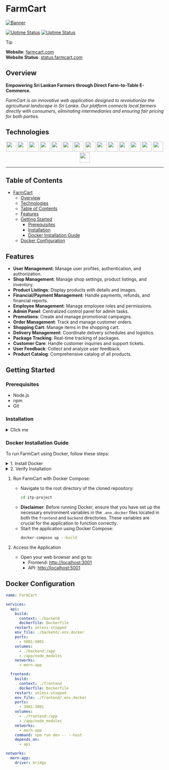 # FarmCart

[![Banner](https://github.com/user-attachments/assets/397fa451-14bf-4d31-bf53-28ab9b685e64)](https://farmcart.nimendra.xyz/) 

[![Uptime Status](https://status.nimendra.xyz/api/badge/8/status)](https://status.nimendra.xyz/status/farmcart) [![Uptime Status](https://status.nimendra.xyz/api/badge/8/uptime)](https://status.nimendra.xyz/status/farmcart)

> [!TIP] 
> **Website**: [farmcart.com](https://farmcart.nimendra.xyz/) \
> **Website Status**: [status.farmcart.com](https://status.nimendra.xyz/status/farmcart)
> 

## Overview

**Empowering Sri Lankan Farmers through Direct Farm-to-Table E-Commerce.** 

*FarmCart is an innovative web application designed to revolutionize the agricultural landscape in Sri Lanka. Our platform connects local farmers directly with consumers, eliminating intermediaries and ensuring fair pricing for both parties.*

## Technologies

<div align="center">
    <img height="32" width="32" src="https://cdn.simpleicons.org/react" /></a>
    <img height="32" width="32" src="https://cdn.simpleicons.org/tailwindcss" /></a>
    <img height="32" width="32" src="https://cdn.simpleicons.org/vite" /></a>
    <img height="32" width="32" src="https://cdn.simpleicons.org/nodedotjs" /></a>
    <img height="32" width="32" src="https://cdn.simpleicons.org/express" /></a>
    <img height="32" width="32" src="https://cdn.simpleicons.org/postman" /></a>
    <img height="32" width="32" src="https://cdn.simpleicons.org/git" /></a>
    <img height="32" width="32" src="https://cdn.simpleicons.org/github" /></a>
    <img height="32" width="32" src="https://cdn.simpleicons.org/digitalocean" /></a>
    <img height="32" width="32" src="https://cdn.simpleicons.org/javascript" /></a>
    <img height="32" width="32" src="https://cdn.simpleicons.org/githubactions" /></a>
    <img height="32" width="32" src="https://cdn.simpleicons.org/npm" /></a>
    <img height="32" width="32" src="https://cdn.simpleicons.org/docker" /></a>
    <img height="32" width="32" src="https://cdn.simpleicons.org/mongodb" /></a>
    <img height="32" width="32" src="https://cdn.simpleicons.org/mongoose" /></a>
</div>

---

## Table of Contents

- [FarmCart](#farmcart)
  - [Overview](#overview)
  - [Technologies](#technologies)
  - [Table of Contents](#table-of-contents)
  - [Features](#features)
  - [Getting Started](#getting-started)
    - [Prerequisites](#prerequisites)
    - [Installation](#installation)
    - [Docker Installation Guide](#docker-installation-guide)
  - [Docker Configuration](#docker-configuration)

## Features

- **User Management**: Manage user profiles, authentication, and authorization.
- **Shop Management**: Manage shop settings, product listings, and inventory.
- **Product Listings**: Display products with details and images.
- **Financial/Payment Management**: Handle payments, refunds, and financial reports.
- **Employee Management**: Manage employee roles and permissions.
- **Admin Panel**: Centralized control panel for admin tasks.
- **Promotions**: Create and manage promotional campaigns.
- **Order Management**: Track and manage customer orders.
- **Shopping Cart**: Manage items in the shopping cart.
- **Delivery Management**: Coordinate delivery schedules and logistics.
- **Package Tracking**: Real-time tracking of packages.
- **Customer Care**: Handle customer inquiries and support tickets.
- **User Feedback**: Collect and analyze user feedback.
- **Product Catalog**: Comprehensive catalog of all products.

## Getting Started

### Prerequisites

- Node.js
- npm
- Git

### Installation
<details>
<summary>Click me</summary>
1. Clone the repository:
    ```bash
    git clone https://github.com/yourusername/itp-project.git
    ```
2. Navigate to the frontend directory:
    ```bash
    cd frontend 
    npm install
    npm run dev
    ```
3. Navigate to the backend directory:
    ```bash
    cd backend 
    npm install
    npm run dev
    ```
</details>

### Docker Installation Guide

To run FarmCart using Docker, follow these steps:

<details>
<summary> 1. Install Docker </summary>

   - **For Windows and Mac**:
     - Download Docker Desktop from [Docker's official website](https://www.docker.com/products/docker-desktop).
     - Follow the installation instructions specific to your OS.

   - **For Linux**:
     - Use the following commands to install Docker:

       ```bash
       sudo apt update
       sudo apt install apt-transport-https ca-certificates curl software-properties-common
       curl -fsSL https://download.docker.com/linux/ubuntu/gpg | sudo apt-key add -
       sudo add-apt-repository "deb [arch=amd64] https://download.docker.com/linux/ubuntu $(lsb_release -cs) stable"
       sudo apt update
       sudo apt install docker-ce
       ```
</details>

<details>
<summary>2. Verify Installation </summary>

   - After installing Docker, verify that it is installed correctly by running:
     ```bash
     docker --version
     ```
   - You should see the installed Docker version.
  
  </details>

1. Run FarmCart with Docker Compose:
   - Navigate to the root directory of the cloned repository:
     ```bash
     cd itp-project
     ```
   - **Disclaimer**: Before running Docker, ensure that you have set up the necessary environment variables in the `.env.docker` files located in both the `frontend` and `backend` directories. These variables are crucial for the application to function correctly.
   - Start the application using Docker Compose:
     ```bash
     docker-compose up --build
     ```

2. Access the Application
   - Open your web browser and go to:
     - Frontend: [http://localhost:3001](http://localhost:3001)
     - API: [http://localhost:5001](http://localhost:5001)

## Docker Configuration

```yaml
name: FarmCart

services:
  api:
    build:
      context: ./backend
      dockerfile: Dockerfile
    restart: unless-stopped
    env_file: ./backend/.env.docker
    ports:
      - 5001:5001
    volumes:
      - ./backend:/app
      - /app/node_modules
    networks:
      - mern-app

  frontend:
    build:
      context: ./frontend
      dockerfile: Dockerfile
    restart: unless-stopped
    env_file: ./frontend/.env.docker
    ports:
      - 3001:3001
    volumes:
      - ./frontend:/app
      - /app/node_modules
    networks:
      - mern-app
    command: npm run dev -- --host
    depends_on:
      - api

networks:
  mern-app:
    driver: bridge

